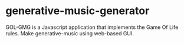 # generative-music-generator
GOL-GMG is a Javascript application that implements the Game Of Life rules. Make generative-music using web-based GUI.
